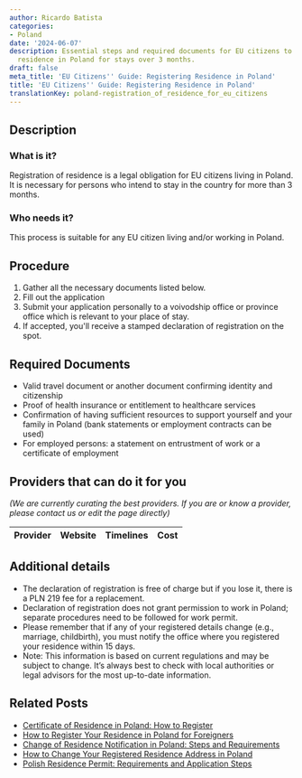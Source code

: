 ```yaml
---
author: Ricardo Batista
categories:
- Poland
date: '2024-06-07'
description: Essential steps and required documents for EU citizens to legally register
  residence in Poland for stays over 3 months.
draft: false
meta_title: 'EU Citizens'' Guide: Registering Residence in Poland'
title: 'EU Citizens'' Guide: Registering Residence in Poland'
translationKey: poland-registration_of_residence_for_eu_citizens
---
```


## Description
### What is it?
Registration of residence is a legal obligation for EU citizens living in Poland. It is necessary for persons who intend to stay in the country for more than 3 months.

### Who needs it?
This process is suitable for any EU citizen living and/or working in Poland.

## Procedure

1. Gather all the necessary documents listed below.
2. Fill out the application   
3. Submit your application personally to a voivodship office or province office which is relevant to your place of stay.
4. If accepted, you'll receive a stamped declaration of registration on the spot.

## Required Documents

-	Valid travel document or another document confirming identity and citizenship
-	Proof of health insurance or entitlement to healthcare services
-	Confirmation of having sufficient resources to support yourself and your family in Poland (bank statements or employment contracts can be used)
-	For employed persons: a statement on entrustment of work or a certificate of employment

## Providers that can do it for you

_(We are currently curating the best providers. If you are or know a provider, please contact us or edit the page directly)_

| Provider        |     Website     |     Timelines    |       Cost      |
| :-------------: | :-------------: |  :-------------: | :-------------: |

## Additional details

-	The declaration of registration is free of charge but if you lose it, there is a PLN 219 fee for a replacement.
-	Declaration of registration does not grant permission to work in Poland; separate procedures need to be followed for work permit.
-	Please remember that if any of your registered details change (e.g., marriage, childbirth), you must notify the office where you registered your residence within 15 days.
-	Note: This information is based on current regulations and may be subject to change. It’s always best to check with local authorities or legal advisors for the most up-to-date information.


## Related Posts

- [Certificate of Residence in Poland: How to Register](https://tramitit.com/guides/poland/certificate_of_registration_of_residence/)
- [How to Register Your Residence in Poland for Foreigners](https://tramitit.com/guides/poland/registering_the_residence_of_a_foreigner/)
- [Change of Residence Notification in Poland: Steps and Requirements](https://tramitit.com/guides/poland/change_of_residence_notification/)
- [How to Change Your Registered Residence Address in Poland](https://tramitit.com/guides/poland/change_of_registered_residence_address/)
- [Polish Residence Permit: Requirements and Application Steps](https://tramitit.com/guides/poland/residence_permit/)